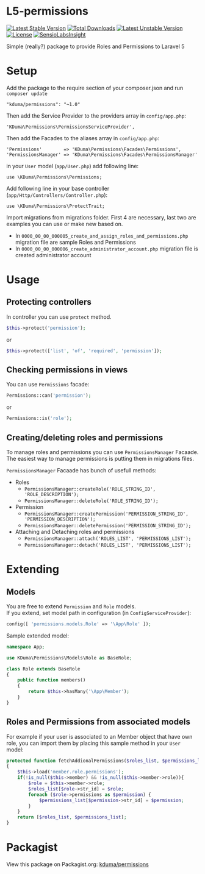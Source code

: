 # L5-permissions
[![Latest Stable Version](https://poser.pugx.org/kduma/permissions/v/stable.svg)](https://packagist.org/packages/kduma/permissions) 
[![Total Downloads](https://poser.pugx.org/kduma/permissions/downloads.svg)](https://packagist.org/packages/kduma/permissions) 
[![Latest Unstable Version](https://poser.pugx.org/kduma/permissions/v/unstable.svg)](https://packagist.org/packages/kduma/permissions) 
[![License](https://poser.pugx.org/kduma/permissions/license.svg)](https://packagist.org/packages/kduma/permissions)
[![SensioLabsInsight](https://insight.sensiolabs.com/projects/5babe580-a3a3-41cf-a1b6-3c266f29ef92/mini.png)](https://insight.sensiolabs.com/projects/5babe580-a3a3-41cf-a1b6-3c266f29ef92)

Simple (really?) package to provide Roles and Permissions to Laravel 5

# Setup
Add the package to the require section of your composer.json and run `composer update`

    "kduma/permissions": "~1.0"

Then add the Service Provider to the providers array in `config/app.php`:

    'KDuma\Permissions\PermissionsServiceProvider',

Then add the Facades to the aliases array in `config/app.php`:

    'Permissions'        => 'KDuma\Permissions\Facades\Permissions',
    'PermissionsManager' => 'KDuma\Permissions\Facades\PermissionsManager'
    
in your `User` model (`app/User.php`) add following line:

    use \KDuma\Permissions\Permissions;
    
Add following line in your base controller (`app/Http/Controllers/Controller.php`):

    use \KDuma\Permissions\ProtectTrait;

Import migrations from migrations folder. First 4 are necessary, last two are examples you can use or make new based on.

- In `0000_00_00_000005_create_and_assign_roles_and_permissions.php` migration file are sample Roles and Permissions
- In `0000_00_00_000006_create_administrator_account.php` migration file is created administrator account

# Usage
## Protecting controllers
In controller you can use `protect` method. 

```PHP
$this->protect('permission');
```
or
   
```PHP
$this->protect(['list', 'of', 'required', 'permission']);
```
    
## Checking permissions in views
You can use `Permissions` facade:
```PHP
Permissions::can('permission');
```
or
```PHP
Permissions::is('role');
```
    
## Creating/deleting roles and permissions
To manage roles and permissions you can use `PermissionsManager` Facaade.  
The easiest way to manage permissions is putting them in migrations files.  

`PermissionsManager` Facaade has bunch of usefull methods:

- Roles
    - `PermissionsManager::createRole('ROLE_STRING_ID', 'ROLE_DESCRIPTION');`
    - `PermissionsManager::deleteRole('ROLE_STRING_ID');`
- Permission
    - `PermissionsManager::createPermission('PERMISSION_STRING_ID', 'PERMISSION_DESCRIPTION');`
    - `PermissionsManager::deletePermission('PERMISSION_STRING_ID');`
- Attaching and Detaching roles and permissions
    - `PermissionsManager::attach('ROLES_LIST', 'PERMISSIONS_LIST');`
    - `PermissionsManager::detach('ROLES_LIST', 'PERMISSIONS_LIST');`

    
    
    
    
    
    
    
    
# Extending

## Models

You are free to extend `Permission` and `Role` models.  
If you extend, set model path in configuration (in `ConfigServiceProvider`): 

```PHP
config([ 'permissions.models.Role' => '\App\Role' ]);
```

Sample extended model:

```PHP
namespace App;

use KDuma\Permissions\Models\Role as BaseRole;

class Role extends BaseRole
{
    public function members()
    {
        return $this->hasMany('\App\Member');
    }
}
```


## Roles and Permissions from associated models

For example if your user is associated to an Member object that have own role, 
you can import them by placing this sample method in your `User` model:

```PHP
protected function fetchAddionalPermissions($roles_list, $permissions_list)
{
    $this->load('member.role.permissions');
    if(!is_null($this->member) && !is_null($this->member->role)){
        $role = $this->member->role;
        $roles_list[$role->str_id] = $role;
        foreach ($role->permissions as $permission) {
            $permissions_list[$permission->str_id] = $permission;
        }
    }
    return [$roles_list, $permissions_list];
}
```

# Packagist
View this package on Packagist.org: [kduma/permissions](https://packagist.org/packages/kduma/permissions)
